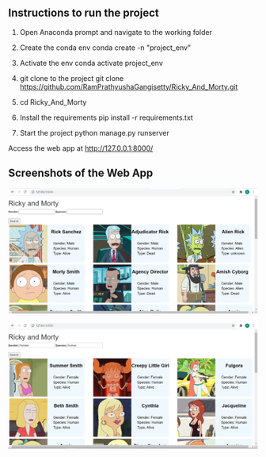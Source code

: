 ## Instructions to run the project

1. Open Anaconda prompt and navigate to the working folder

2. Create the conda env
   conda create -n "project_env"

3. Activate the env
   conda activate project_env

4. git clone to the project
   git clone https://github.com/RamPrathyushaGangisetty/Ricky_And_Morty.git

5. cd Ricky_And_Morty

6. Install the requirements
   pip install -r requirements.txt

7. Start the project
   python manage.py runserver


Access the web app at http://127.0.0.1:8000/
   
## Screenshots of the Web App

![Screenshot image-1](images/image1.PNG)

![Screenshot image-2](images/image2.PNG)
